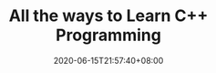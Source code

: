 ---
title: "All the ways to Learn C++ Programming"
date: 2020-06-15T21:57:40+08:00
lastmod: 2020-07-08T01:01:01+03:00
categories: ["Programming Languages"]
url: "/programming-languages/all-ways-to-learn-c-plus-plus/"
type: skills
layout: programming
name: "C++"
description: "Hack the learning process and discover the ways to learn C++ programming easier with their pros and cons suggested for any level from beginner to professional."
ogimage: "/img/programming/ways-covers/13-way-to-learn-c++.png"
authors: ["All Ways to Study Team"]
---